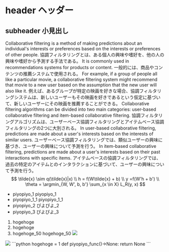 # header ヘッダー
## subheader 小見出し
Collaborative filtering is a method of making predictions about an individual's interests or preferences based on the interests or preferences of other people.
協調フィルタリングとは、ある個人の興味や嗜好を、他の人の興味や嗜好から予測する手法である。
It is commonly used in recommendations systems for products or content.
一般的には、商品やコンテンツの推薦システムで使用される。
For example, if a group of people all like a particular movie, a collaborative filtering system might recommend that movie to a new user based on the assumption that the new user will also like it.
例えば、あるグループが特定の映画を好きな場合、協調フィルタリングシステムは、新しいユーザーもその映画を好きであるという仮定に基づいて、新しいユーザーにその映画を推薦することができる。
Collaborative filtering algorithms can be divided into two main categories: user-based collaborative filtering and item-based collaborative filtering.
協調フィルタリングアルゴリズムは、ユーザーベース協調フィルタリングとアイテムベース協調フィルタリングの2つに大別される。
In user-based collaborative filtering, predictions are made about a user's interests based on the interests of similar users.
ユーザーベース協調フィルタリングでは、類似ユーザーの興味に基づき、ユーザーの興味について予測を行う。
In item-based collaborative filtering, predictions are made about a user's interests based on their past interactions with specific items.
アイテムベースの協調フィルタリングでは、過去の特定のアイテムとのインタラクションに基づいて、ユーザーの興味について予測を行う。
$$
\tilde{x} \sim q(\tilde{x}|x) \\
h = f(W\tilde{x} + b) \\
y =f(W'h + b') \\
\theta = \argmin_{W, W', b, b'} \sum_{x \in X} L_R(y, x)
$$
- piyopiyo_1 piyopiyo_1
- piyopiyo_1_1 piyopiyo_1_1
- piyopiyo_2 ぴよぴよ_2
- piyopiyo_3 ぴよぴよ_3
1. hogehoge 
2. hogehoge 
50. hogehoge_50 hogehoge_50
![](hogehoge.png)
<img src="hogehoge.png">
```python
hogehoge = 1
def piyopiyo_func()->None:
return None
```